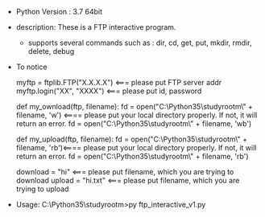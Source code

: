 ﻿

* Python Version : 3.7 64bit

* description: These is a FTP interactive program.
   - supports several commands such as : dir, cd, get, put, mkdir, rmdir, delete, debug


* To notice


	myftp = ftplib.FTP("X.X.X.X") <=== please put FTP server addr
	myftp.login("XX", "XXXX")     <=== please put id, password

	def my_ownload(ftp, filename):
	           fd = open("C:\\Python35\\studyrootm\\" + filename, 'w') <==== please put your local directory properly. If not, it will return an error.
 		   fd = open("C:\\Python35\\studyrootm\\" + filename, 'wb')

	def my_upload(ftp, filename):
		fd = open("C:\\Python35\\studyrootm\\" + filename, 'rb')<==== please put your local directory properly. If not, it will return an error.
 		fd = open("C:\\Python35\\studyrootm\\" + filename, 'rb')

  
	download = "hi"   <=== please put filename, which you are trying to download
	upload = "hi.txt" <=== please put filename, which you are trying to upload



* Usage:
C:\Python35\studyrootm>py ftp_interactive_v1.py

